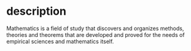 # description

Mathematics is a field of study that discovers and organizes methods, 
theories and theorems that are developed and proved for the needs of empirical sciences and mathematics itself.
